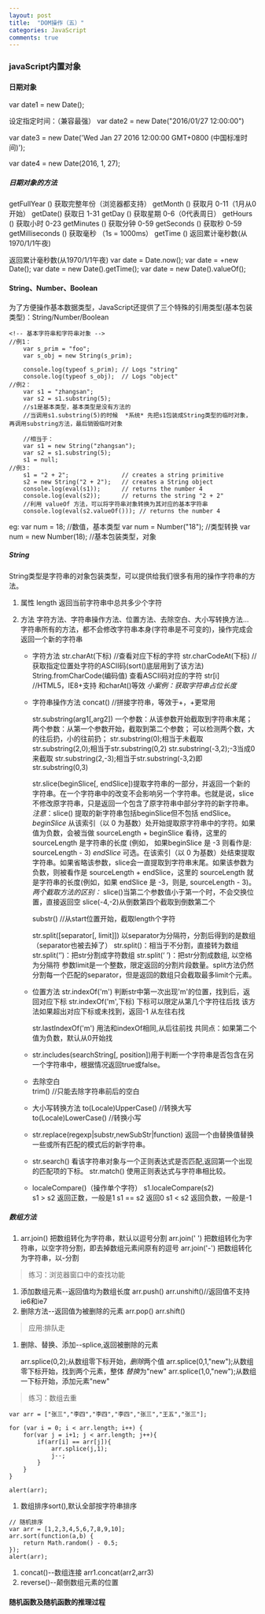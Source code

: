 ```yaml
---
layout: post
title:  "DOM操作（五）"
categories: JavaScript
comments: true
---
```


### javaScript内置对象

#### 日期对象
var date1 = new Date();

设定指定时间：（兼容最强）
var date2 = new Date("2016/01/27 12:00:00")

var date3 = new Date('Wed Jan 27 2016 12:00:00 GMT+0800 (中国标准时间)');

var date4 = new Date(2016, 1, 27);

##### 日期对象的方法
getFullYear ()            获取完整年份（浏览器都支持）
getMonth ()               获取月 0-11（1月从0开始）
getDate()                 获取日 1-31
getDay ()                 获取星期 0-6（0代表周日）
getHours ()               获取小时 0-23
getMinutes ()             获取分钟 0-59
getSeconds ()             获取秒  0-59
getMilliseconds ()        获取毫秒 （1s = 1000ms）
getTime ()                返回累计毫秒数(从1970/1/1午夜)

返回累计毫秒数(从1970/1/1午夜)
var date = Date.now();
var date = +new Date();
var date = new Date().getTime();
var date = new Date().valueOf();
#### String、Number、Boolean
为了方便操作基本数据类型，JavaScript还提供了三个特殊的引用类型(基本包装类型)：String/Number/Boolean

```
<!-- 基本字符串和字符串对象 -->
//例1：
    var s_prim = "foo";
    var s_obj = new String(s_prim);

    console.log(typeof s_prim); // Logs "string"
    console.log(typeof s_obj);  // Logs "object"
//例2：
    var s1 = "zhangsan";
    var s2 = s1.substring(5);
    //s1是基本类型，基本类型是没有方法的
    //当调用s1.substring(5)的时候  *系统* 先把s1包装成String类型的临时对象，再调用substring方法，最后销毁临时对象

    //相当于：
    var s1 = new String("zhangsan");
    var s2 = s1.substring(5);
    s1 = null;
//例3：
    s1 = "2 + 2";               // creates a string primitive
    s2 = new String("2 + 2");   // creates a String object
    console.log(eval(s1));      // returns the number 4
    console.log(eval(s2));      // returns the string "2 + 2"
    //利用 valueOf 方法，可以将字符串对象转换为其对应的基本字符串
    console.log(eval(s2.valueOf())); // returns the number 4
```

eg:
var num = 18;  //数值，基本类型
var num = Number("18"); //类型转换
var num = new Number(18); //基本包装类型，对象
##### String
String类型是字符串的对象包装类型，可以提供给我们很多有用的操作字符串的方法。

1. 属性
    length 返回当前字符串中总共多少个字符
2. 方法
    字符方法、字符串操作方法、位置方法、去除空白、大小写转换方法...
    字符串所有的方法，都不会修改字符串本身(字符串是不可变的)，操作完成会返回一个新的字符串

    - 字符方法
    str.charAt(下标) //查看对应下标的字符
    str.charCodeAt(下标) //获取指定位置处字符的ASCII码(sort()底层用到了该方法)
    String.fromCharCode(编码值) 查看ASCII码对应的字符
    str[i]   //HTML5，IE8+支持 和charAt()等效
    _小案例：获取字符串占位长度_

    - 字符串操作方法
        concat()   //拼接字符串，等效于+，+更常用

        str.substring(arg1[,arg2])
        一个参数：从该参数开始截取到字符串末尾；
        两个参数：从第一个参数开始，截取到第二个参数；
        可以检测两个数，大的往后扔，小的往前扔；
        str.substring(0);相当于未截取
        str.substring(2,0);相当于str.substring(0,2)
        str.substring(-3,2);-3当成0来截取
        str.substring(2,-3);相当于str.substring(-3,2)即str.substring(0,3)

        str.slice(beginSlice[, endSlice])提取字符串的一部分，并返回一个新的字符串。在一个字符串中的改变不会影响另一个字符串。也就是说，slice不修改原字符串，只是返回一个包含了原字符串中部分字符的新字符串。
        *注意*：slice() 提取的新字符串包括beginSlice但不包括 endSlice。
        *beginSlice*
        从该索引（以 0 为基数）处开始提取原字符串中的字符。如果值为负数，会被当做 sourceLength + beginSlice 看待，这里的sourceLength 是字符串的长度 (例如， 如果beginSlice 是 -3 则看作是: sourceLength - 3)
        *endSlice*
        可选。在该索引（以 0 为基数）处结束提取字符串。如果省略该参数，slice会一直提取到字符串末尾。如果该参数为负数，则被看作是 sourceLength + endSlice，这里的 sourceLength 就是字符串的长度(例如，如果 endSlice 是 -3，则是, sourceLength - 3)。
        *两个截取方法的区别：*
        slice()当第二个参数值小于第一个时，不会交换位置，直接返回空
        slice(-4,-2)从倒数第四个截取到倒数第二个

        substr()   //从start位置开始，截取length个字符

        str.split([separator[, limit]])
        以separator为分隔符，分割后得到的是数组（separator也被去掉了）
        str.split()：相当于不分割，直接转为数组
        str.split(‘’)：把str分割成字符数组
        str.split(‘ ’)：把str分割成数组, 以空格为分隔符
        参数limit是一个整数，限定返回的分割片段数量。split方法仍然分割每一个匹配的separator，但是返回的数组只会截取最多limit个元素。

    - 位置方法
        str.indexOf('m') 判断str中第一次出现'm'的位置，找到后，返回对应下标
        str.indexOf('m',下标) 下标可以限定从第几个字符往后找
        该方法如果超出对应下标或未找到，返回-1 
        从左往右找

        str.lastIndexOf('m') 用法和indexOf相同,从后往前找
        共同点：如果第二个值为负数，默认从0开始找
    
    - str.includes(searchString[, position])用于判断一个字符串是否包含在另一个字符串中，根据情况返回true或false。

    - 去除空白   
    trim()  //只能去除字符串前后的空白

    - 大小写转换方法
    to(Locale)UpperCase() //转换大写
    to(Locale)LowerCase() //转换小写

    - str.replace(regexp|substr,newSubStr|function) 返回一个由替换值替换一些或所有匹配的模式后的新字符串。
    
    - str.search()   看该字符串对象与一个正则表达式是否匹配,返回第一个出现的匹配项的下标。
        str.match()    使用正则表达式与字符串相比较。

    - localeCompare()（操作单个字符）
    s1.localeCompare(s2)   
    s1 > s2 返回正数，一般是1
    s1 == s2 返回0
    s1 < s2  返回负数，一般是-1

##### 数组方法

1. arr.join() 把数组转化为字符串，默认以逗号分割
    arr.join(' ') 把数组转化为字符串，以空字符分割，即去掉数组元素间原有的逗号
    arr.join('-') 把数组转化为字符串，以-分割

>  练习：浏览器窗口中的查找功能
>  

1. 添加数组元素--返回值均为数组长度
    arr.push()
    arr.unshift()//返回值不支持ie6和ie7
2. 删除方法--返回值为被删除的元素
    arr.pop()
    arr.shift()

> 应用:排队走

1. 删除、替换、添加--splice,返回被删除的元素

    arr.splice(0,2);从数组零下标开始，*删除*两个值
    arr.splice(0,1,"new");从数组零下标开始，找到两个元素，整体 *替换*为"new"
    arr.splice(1,0,"new");从数组一下标开始，添加元素"new"

> 练习：数组去重

```
var arr = ["张三","李四","李四","李四","张三","王五","张三"];

for (var i = 0; i < arr.length; i++) {
    for(var j = i+1; j < arr.length; j++){
        if(arr[i] == arr[j]){
            arr.splice(j,1);
            j--;
        }
    }
}

alert(arr);
```

1. 数组排序sort(),默认全部按字符串排序

```
// 随机排序
var arr = [1,2,3,4,5,6,7,8,9,10];
arr.sort(function(a,b) {
    return Math.random() - 0.5;
});
alert(arr);
```

1. concat()--数组连接
    arr1.concat(arr2,arr3)
2. reverse()--颠倒数组元素的位置
#### 随机函数及随机函数的推理过程
